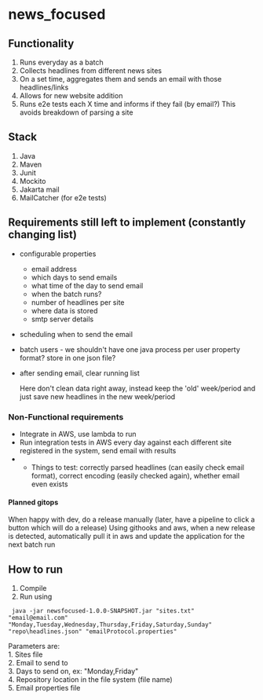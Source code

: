 # news_focused

## Functionality
1. Runs everyday as a batch
2. Collects headlines from different news sites
3. On a set time, aggregates them and sends an email with those headlines/links
4. Allows for new website addition
5. Runs e2e tests each X time and informs if they fail (by email?)
This avoids breakdown of parsing a site

## Stack
1. Java
2. Maven
3. Junit
4. Mockito
5. Jakarta mail
6. MailCatcher (for e2e tests)

## Requirements still left to implement (constantly changing list)
* configurable properties
    - email address
    - which days to send emails
    - what time of the day to send email
    - when the batch runs?
    - number of headlines per site
    - where data is stored
    - smtp server details
* scheduling when to send the email
* batch users - we shouldn't have one java process per user
    property format?
        store in one json file?
* after sending email, clear running list
    
    Here don't clean data right away, instead keep the 'old' week/period and just save new headlines in the new week/period

### Non-Functional requirements
* Integrate in AWS, use lambda to run
* Run integration tests in AWS every day against each different site registered in the system, send email with results
* * Things to test: correctly parsed headlines (can easily check email format), correct encoding (easily checked again), whether email even exists

#### Planned gitops
When happy with dev, do a release manually (later, have a pipeline to click a button which will do a release)
Using githooks and aws, when a new release is detected, automatically pull it in aws and update the application for the next batch run

## How to run
1. Compile
2. Run using
```
 java -jar newsfocused-1.0.0-SNAPSHOT.jar "sites.txt" "email@email.com" "Monday,Tuesday,Wednesday,Thursday,Friday,Saturday,Sunday" "repo\headlines.json" "emailProtocol.properties"
```
Parameters are:<br/>
    1. Sites file<br/>
    2. Email to send to<br/>
    3. Days to send on, ex: "Monday,Friday"<br/>
    4. Repository location in the file system (file name)<br/>
    5. Email properties file<br/>
